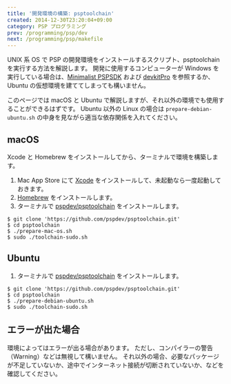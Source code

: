 ```yaml
---
title: '開発環境の構築: psptoolchain'
created: 2014-12-30T23:20:04+09:00
category: PSP プログラミング
prev: /programming/psp/dev
next: /programming/psp/makefile
---
```

UNIX 系 OS で PSP の開発環境をインストールするスクリプト、psptoolchain を実行する方法を解説します。
開発に使用するコンピューターが Windows を実行している場合は、[Minimalist PSPSDK](/programming/psp/minimalist-pspsdk) および [devkitPro](/programming/psp/devkitpro) を参照するか、Ubuntu の仮想環境を建ててしまっても構いません。

このページでは macOS と Ubuntu で解説しますが、それ以外の環境でも使用することができるはずです。
Ubuntu 以外の Linux の場合は `prepare-debian-ubuntu.sh` の中身を見ながら適当な依存関係を入れてください。

## macOS

Xcode と Homebrew をインストールしてから、ターミナルで環境を構築します。

1. Mac App Store にて [Xcode](https://itunes.apple.com/jp/app/xcode/id497799835) をインストールして、未起動なら一度起動しておきます。
1. [Homebrew](https://brew.sh/) をインストールします。
1. ターミナルで [pspdev/psptoolchain](https://github.com/pspdev/psptoolchain) をインストールします。

```shell
$ git clone 'https://github.com/pspdev/psptoolchain.git'
$ cd psptoolchain
$ ./prepare-mac-os.sh
$ sudo ./toolchain-sudo.sh
```

## Ubuntu

1. ターミナルで [pspdev/psptoolchain](https://github.com/pspdev/psptoolchain) をインストールします。

```shell
$ git clone 'https://github.com/pspdev/psptoolchain.git'
$ cd psptoolchain
$ ./prepare-debian-ubuntu.sh
$ sudo ./toolchain-sudo.sh
```

## エラーが出た場合

環境によってはエラーが出る場合があります。
ただし、コンパイラーの警告（Warning）などは無視して構いません。
それ以外の場合、必要なパッケージが不足していないか、途中でインターネット接続が切断されていないか、などを確認してください。
